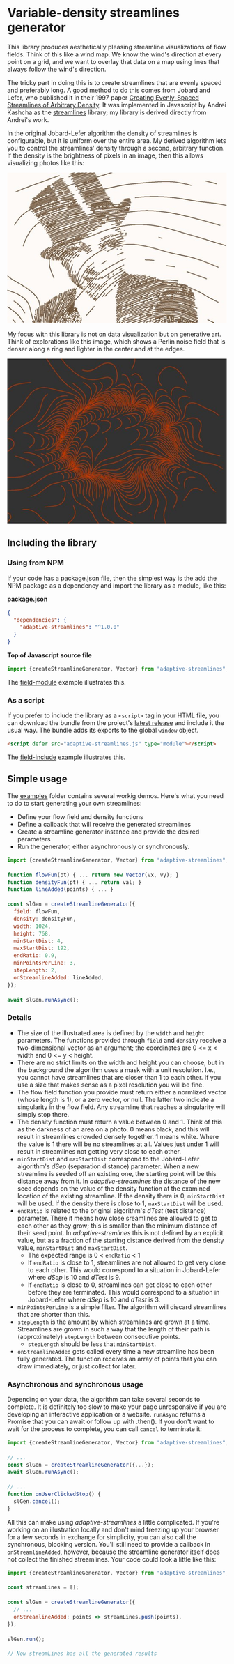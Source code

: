# Variable-density streamlines generator

This library produces aesthetically pleasing streamline visualizations of flow fields. Think of this like a wind map. We know the wind's direction at every point on a grid, and we want to overlay that data on a map using lines that always follow the wind's direction.

The tricky part in doing this is to create streamlines that are evenly spaced and preferably long. A good method to do this comes from Jobard and Lefer, who published it in their 1997 paper [Creating Evenly-Spaced Streamlines of Arbitrary Density](https://web.cs.ucdavis.edu/~ma/SIGGRAPH02/course23/notes/papers/Jobard.pdf). It was implemented in Javascript by Andrei Kashcha as the [streamlines](https://github.com/anvaka/streamlines) library; my library is derived directly from Andrei's work.

In the original Jobard-Lefer algorithm the density of streamlines is configurable, but it is uniform over the entire area. My derived algorithm lets you to control the streamlines' density through a second, arbitrary function. If the density is the brightness of pixels in an image, then this allows visualizing photos like this:

![Portrait of Josephine Baker rendered as a flow field](variable-flowlines-2.jpg)

My focus with this library is not on data visualization but on generative art. Think of explorations like this image, which shows a Perlin noise field that is denser along a ring and lighter in the center and at the edges.

![Flow field with a mathematical density function](variable-flowlines-1.jpg)


## Including the library

### Using from NPM

If your code has a package.json file, then the simplest way is the add the NPM package as a dependency and import the library as a module, like this:

**package.json**

```json
{
  "dependencies": {
    "adaptive-streamlines": "^1.0.0"
  }
}
```

**Top of Javascript source file**

```javascript
import {createStreamlineGenerator, Vector} from "adaptive-streamlines";
```

The [field-module](examples/field-module) example illustrates this.

### As a script

If you prefer to include the library as a `<script>` tag in your HTML file, you can download the bundle from the project's [latest release](https://github.com/gugray/adaptive-streamlines/releases) and include it the usual way. The bundle adds its exports to the global `window` object.

```html
<script defer src="adaptive-streamlines.js" type="module"></script>
```

The [field-include](examples/field-include) example illustrates this.

## Simple usage
  
The [examples](examples) folder contains several workig demos. Here's what you need to do to start generating your own streamlines:
  
- Define your flow field and density functions
- Define a callback that will receive the generated streamlines
- Create a streamline generator instance and provide the desired parameters
- Run the generator, either asynchronously or synchronously.

```javascript
import {createStreamlineGenerator, Vector} from "adaptive-streamlines";

function flowFun(pt) { ... return new Vector(vx, vy); }
function densityFun(pt) { ... return val; }
function lineAdded(points) { ... }

const slGen = createStreamlineGenerator({
  field: flowFun,
  density: densityFun,
  width: 1024,
  height: 768,
  minStartDist: 4,
  maxStartDist: 192,
  endRatio: 0.9,
  minPointsPerLine: 3,
  stepLength: 2,
  onStreamlineAdded: lineAdded,
});

await slGen.runAsync();
```

### Details

- The size of the illustrated area is defined by the `width` and `height` parameters. The functions provided through `field` and `density` receive a two-dimensional vector as an argument; the coordinates are 0 <= x < width and 0 <= y < height.
- There are no strict limits on the width and height you can choose, but in the background the algorithm uses a mask with a unit resolution. I.e., you cannot have streamlines that are closer than 1 to each other. If you use a size that makes sense as a pixel resolution you will be fine.
- The flow field function you provide must return either a normlized vector (whose length is 1), or a zero vector, or null. The latter two indicate a singularity in the flow field. Any streamline that reaches a singularity will simply stop there.
- The density function must return a value between 0 and 1. Think of this as the darkness of an area on a photo. 0 means black, and this will result in streamlines crowded densely together. 1 means white. Where the value is 1 there will be no streamlines at all. Values just under 1 will result in streamlines not getting very close to each other.
- `minStartDist` and `maxStartDist` correspond to the Jobard-Lefer algorithm's _dSep_ (separation distance) parameter. When a new streamline is seeded off an existing one, the starting point will be this distance away from it. In _adaptive-streamlines_ the distance of the new seed depends on the value of the density function at the examined location of the existing streamline. If the density there is 0, `minStartDist` will be used. If the density there is close to 1, `maxStartDist` will be used.
- `endRatio` is related to the original algorithm's _dTest_ (test distance) parameter. There it means how close sreamlines are allowed to get to each other as they grow; this is smaller than the minimum distance of their seed point. In _adaptive-stremlines_ this is not defined by an explicit value, but as a fraction of the starting distance derived from the density value, `minStartDist` and `maxStartDist`.
  - The expected range is 0 < `endRatio` < 1
  - If `endRatio` is close to 1, streamlines are not allowed to get very close to each other. This would correspond to a situation in Jobard-Lefer where _dSep_ is 10 and _dTest_ is 9.
  - If `endRatio` is close to 0, streamlines can get close to each other before they are terminated. This would correspond to a situation in Jobard-Lefer where _dSep_ is 10 and _dTest_ is 3.
- `minPointsPerLine` is a simple filter. The algorithm will discard streamlines that are shorter than this.
- `stepLength` is the amount by which streamlines are grown at a time. Streamlines are grown in such a way that the length of their path is (approximately) `stepLength` between consecutive points.
  - `stepLength` should be less that `minStartDist`.
- `onStreamlineAdded` gets called every time a new streamline has been fully generated. The function receives an array of points that you can draw immediately, or just collect for later.

### Asynchronous and synchronous usage

Depending on your data, the algorithm can take several seconds to complete. It is definitely too slow to make your page unresponsive if you are developing an interactive application or a website. `runAsync` returns a Promise that you can await or follow up with .then(). If you don't want to wait for the process to complete, you can call `cancel` to terminate it:

```javascript
import {createStreamlineGenerator, Vector} from "adaptive-streamlines";

// ...
const slGen = createStreamlineGenerator({...});
await slGen.runAsync();

// ...
function onUserClickedStop() {
  slGen.cancel();
}
```

All this can make using _adaptive-streamlines_ a little complicated. If you're working on an illustration locally and don't mind freezing up your browser for a few seconds in exchange for simplicity, you can also call the synchronous, blocking version. You'll still need to provide a callback in `onStreamlineAdded`, however, because the streamline generator itself does not collect the finished streamlines. Your code could look a little like this:

```javascript
import {createStreamlineGenerator, Vector} from "adaptive-streamlines";

const streamLines = [];

const slGen = createStreamlineGenerator({
  // ...
  onStreamlineAdded: points => streamLines.push(points),
});

slGen.run();

// Now streamLines has all the generated results
```

